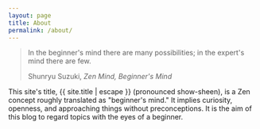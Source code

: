```yaml
---
layout: page
title: About
permalink: /about/
---
```


<div class="epigraph">
  <blockquote>
    <p>In the beginner's mind there are many possibilities; in the expert's mind there are few.</p>
    <footer>Shunryu Suzuki,  <i>Zen Mind, Beginner's Mind</i></footer>
  </blockquote>
</div>

This site's title, {{ site.title | escape }} (pronounced show-sheen), is a Zen concept roughly translated as "beginner's mind."  It implies curiosity, openness, and approaching things without preconceptions.  It is the aim of this blog to regard topics with the eyes of a beginner.
